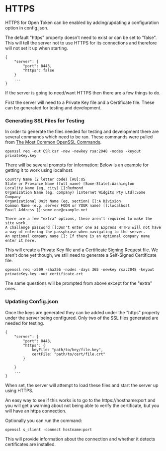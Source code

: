 HTTPS
=========

HTTPS for Open Token can be enabled by adding/updating a configuration option in config.json.

The default "https" property doesn't need to exist or can be set to "false". This will tell the server not to use HTTPS for its connections and therefore will not set it up when starting.

    {
        "server": {
            "port": 8443,
            "https": false
        }
        ...
    }

If the server is going to need/want HTTPS then there are a few things to do.

First the server will need to a Private Key file and a Certificate file. These can be generated for testing and development.

### Generating SSL Files for Testing

In order to generate the files needed for testing and development there are several commands which need to be ran. These commands were pulled from [The Most Common OpenSSL Commands](https://www.sslshopper.com/article-most-common-openssl-commands.html).

    openssl req -out CSR.csr -new -newkey rsa:2048 -nodes -keyout privateKey.key

There will be several prompts for information: Below is an example for getting it to work using localhost.

    Country Name (2 letter code) [AU]:US
    State or Province Name (full name) [Some-State]:Washington
    Locality Name (eg, city) []:Redmond 
    Organization Name (eg, company) [Internet Widgits Pty Ltd]:Some Company
    Organizational Unit Name (eg, section) []:A Division
    Common Name (e.g. server FQDN or YOUR name) []:localhost
    Email Address []:some.one@example.net

    There are a few "extra" options, these aren't required to make the site work.
    A challenge password []:Don't enter one as Express HTTPS will not have a way of entering the passphrase when navigating to the server.
    An optional company name []: If there is an optional company name enter it here.

This will create a Private Key file and a Certificate Signing Request file. We aren't done yet though, we still need to generate a Self-Signed Certificate file. 

    openssl req -x509 -sha256 -nodes -days 365 -newkey rsa:2048 -keyout privateKey.key -out certificate.crt

The same questions will be prompted from above except for the "extra" ones.

### Updating Config.json

Once the keys are generated they can be added under the "https" property under the server being configured. Only two of the SSL files generated are needed for testing.

    {
        "server": {
            "port": 8443,
            "https": {
                keyFile: "path/to/key/file.key",
                certFile: "path/to/cert/file.crt"
            }
        
        }
        ...
    }
    
When set, the server will attempt to load these files and start the server up using HTTPS.

An easy way to see if this works is to go to the https://hostname:port and you will get a warning about not being able to verify the certificate, but you will have an https connection.

Optionally you can run the command:

    openssl s_client -connect hostname:port

This will provide information about the connection and whether it detects certificates are installed.
